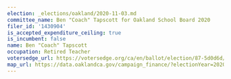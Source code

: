 ```yaml
---
election: _elections/oakland/2020-11-03.md
committee_name: Ben "Coach" Tapscott for Oakland School Board 2020
filer_id: '1430904'
is_accepted_expenditure_ceiling: true
is_incumbent: false
name: Ben "Coach" Tapscott
occupation: Retired Teacher
votersedge_url: https://votersedge.org/ca/en/ballot/election/87-5d0d6d/address/null/zip/94605/contests/contest/21298/candidate/151506
map_url: https://data.oaklandca.gov/campaign_finance/?electionYear=2020&candidates=COAK-155180&since=2019-01-01&until=2020-10-23
---
```

